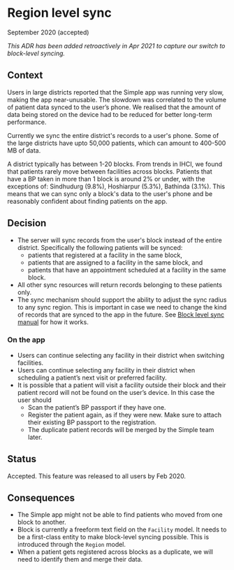 # Region level sync
September 2020 (accepted)

_This ADR has been added retroactively in Apr 2021 to capture our switch to block-level syncing._

## Context

Users in large districts reported that the Simple app was running very slow, making the app near-unusable.
The slowdown was correlated to the volume of patient data synced to the user’s phone. We realised that the amount of data being stored on the device had to be reduced for better long-term performance.

Currently we sync the entire district's records to a user's phone. Some of the large districts have upto 50,000 patients, which can amount to 400-500 MB of data.

A district typically has between 1-20 blocks. From trends in IHCI, we found that patients rarely move between facilities across blocks. Patients that have a BP taken in more than 1 block is around 2% or under, with the exceptions of: Sindhudurg (9.8%), Hoshiarpur (5.3%), Bathinda (3.1%).
This means that we can sync only a block's data to the user's phone and be reasonably confident about finding patients on the app.

## Decision

- The server will sync records from the user's block instead of the entire district.
  Specifically the following patients will be synced:
  - patients that registered at a facility in the same block,
  - patients that are assigned to a facility in the same block, and
  - patients that have an appointment scheduled at a facility in the same block.
- All other sync resources will return records belonging to these patients only.
- The sync mechanism should support the ability to adjust the sync radius to any sync region.
  This is important in case we need to change the kind of records that are synced to the app in the future.
  See [Block level sync manual](../wiki/adjusting-sync-boundaries.md) for how it works.

### On the app
- Users can continue selecting any facility in their district when switching facilities.
- Users can continue selecting any facility in their district when scheduling a patient’s next visit or preferred facility. 
- It is possible that a patient will visit a facility outside their block and their patient record will not be found on the user’s device. In this case the user should 
    - Scan the patient’s BP passport if they have one.
    - Register the patient again, as if they were new. Make sure to attach their existing BP passport to the registration.
    - The duplicate patient records will be merged by the Simple team later.

## Status

Accepted. This feature was released to all users by Feb 2020.

## Consequences

- The Simple app might not be able to find patients who moved from one block to another.
- Block is currently a freeform text field on the `Facility` model.
  It needs to be a first-class entity to make block-level syncing possible.
  This is introduced through the `Region` model.
- When a patient gets registered across blocks as a duplicate, we will need to identify them and merge their data.

